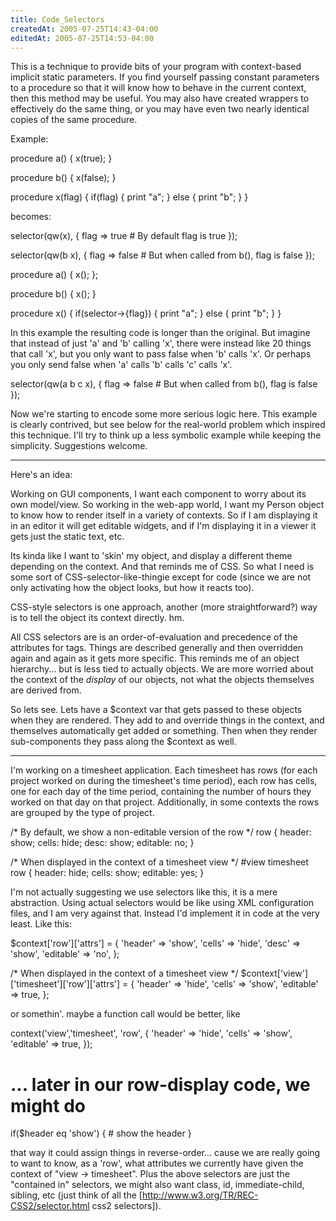 ```yaml
---
title: Code_Selectors
createdAt: 2005-07-25T14:43-04:00
editedAt: 2005-07-25T14:53-04:00
---
```



This is a technique to provide bits of your program with context-based implicit static parameters. If you find yourself passing constant parameters to a procedure so that it will know how to behave in the current context, then this method may be useful. You may also have created wrappers to effectively do the same thing, or you may have even two nearly identical copies of the same procedure.

Example:

  procedure a() {
    x(true);
  }

  procedure b() {
    x(false);
  }

  procedure x(flag) {
    if(flag) {
      print "a";
    } else {
      print "b";
    }
  }

becomes:

  selector(qw(x), {
    flag => true # By default flag is true
  });

  selector(qw(b x), {
    flag => false # But when called from b(), flag is false
  });

  procedure a() {
    x();
  };

  procedure b() {
    x();
  }

  procedure x() {
    if(selector->{flag}) {
      print "a";
    } else {
      print "b";
    }
  }

In this example the resulting code is longer than the original. But imagine that instead of just 'a' and 'b' calling 'x', there were instead like 20 things that call 'x', but you only want to pass false when 'b' calls 'x'. Or perhaps you only send false when 'a' calls 'b' calls 'c' calls 'x'.

  selector(qw(a b c x), {
    flag => false # But when called from b(), flag is false
  });

Now we're starting to encode some more serious logic here. This example is clearly contrived, but see below for the real-world problem which inspired this technique. I'll try to think up a less symbolic example while keeping the simplicity. Suggestions welcome.

----

Here's an idea:

Working on GUI components, I want each component to worry about its own model/view. So working in the web-app world, I want my Person object to know how to render itself in a variety of contexts. So if I am displaying it in an editor it will get editable widgets, and if I'm displaying it in a viewer it gets just the static text, etc.

Its kinda like I want to 'skin' my object, and display a different theme depending on the context. And that reminds me of CSS. So what I need is some sort of CSS-selector-like-thingie except for code (since we are not only activating how the object looks, but how it reacts too).

CSS-style selectors is one approach, another (more straightforward?) way is to tell the object its context directly. hm.

All CSS selectors are is an order-of-evaluation and precedence of the attributes for tags. Things are described generally and then overridden again and again as it gets more specific. This reminds me of an object hierarchy... but is less tied to actually objects. We are more worried about the context of the <i>display</i> of our objects, not what the objects themselves are derived from.

So lets see. Lets have a $context var that gets passed to these objects when they are rendered. They add to and override things in the context, and themselves automatically get added or something. Then when they render sub-components they pass along the $context as well.

----

I'm working on a timesheet application. Each timesheet has rows (for each project worked on during the timesheet's time period), each row has cells, one for each day of the time period, containing the number of hours they worked on that day on that project. Additionally, in some contexts the rows are grouped by the type of project.

  /* By default, we show a non-editable version of the row */
  row {
    header: show;
    cells: hide;
    desc: show;
    editable: no;
  }

  /* When displayed in the context of a timesheet view */
  #view timesheet row {
    header: hide;
    cells: show;
    editable: yes;
  }

I'm not actually suggesting we use selectors like this, it is a mere abstraction. Using actual selectors would be like using XML configuration files, and I am very against that. Instead I'd implement it in code at the very least. Like this:

  $context['row']['attrs'] = {
    'header' => 'show',
    'cells' => 'hide',
    'desc' => 'show',
    'editable' => 'no',
  };

  /* When displayed in the context of a timesheet view */
  $context['view']['timesheet']['row']['attrs'] = {
    'header' => 'hide',
    'cells' => 'show',
    'editable' => true,
  };

or somethin'. maybe a function call would be better, like

  context('view','timesheet', 'row', {
    'header' => 'hide',
    'cells' => 'show',
    'editable' => true,
  });

  # ... later in our row-display code, we might do
  if($header eq 'show') {
    # show the header
  }

that way it could assign things in reverse-order... cause we are really going to want to know, as a 'row', what attributes we currently have given the context of "view -> timesheet". Plus the above selectors are just the "contained in" selectors, we might also want class, id, immediate-child, sibling, etc (just think of all the [http://www.w3.org/TR/REC-CSS2/selector.html css2 selectors]).

